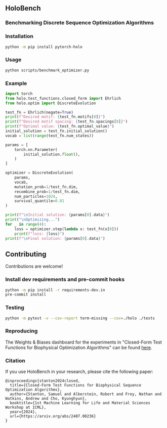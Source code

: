 ## HoloBench
### Benchmarking Discrete Sequence Optimization Algorithms

### Installation

```bash
python -m pip install pytorch-holo
```

### Usage

```bash
python scripts/benchmark_optimizer.py
```


### Example
```python
import torch
from holo.test_functions.closed_form import Ehrlich
from holo.optim import DiscreteEvolution

test_fn = Ehrlich(negate=True)
print(f"Desired motif: {test_fn.motifs[0]}")
print(f"Desired motif spacing: {test_fn.spacings[0]}")
print(f"Optimal value: {test_fn.optimal_value}")
initial_solution = test_fn.initial_solution()
vocab = list(range(test_fn.num_states))

params = [
    torch.nn.Parameter(
        initial_solution.float(),
    )
]

optimizer = DiscreteEvolution(
    params,
    vocab,
    mutation_prob=1/test_fn.dim,
    recombine_prob=1/test_fn.dim,
    num_particles=1024,
    survival_quantile=0.01
)

print(f"\nInitial solution: {params[0].data}")
print("\nOptimizing...")
for _ in range(4):
    loss = optimizer.step(lambda x: test_fn(x[0]))
    print(f"loss: {loss}")
print(f"\nFinal solution: {params[0].data}")
```

## Contributing

Contributions are welcome!

### Install dev requirements and pre-commit hooks

```bash
python -m pip install -r requirements-dev.in
pre-commit install
```

### Testing

```bash
python -m pytest -v --cov-report term-missing --cov=./holo ./tests
```

### Reproducing

The Weights & Biases dashboard for the experiments in "Closed-Form Test Functions for Biophysical Optimization Algorithms" can be found [here](https://wandb.ai/samuelstanton/holo).

### Citation

If you use HoloBench in your research, please cite the following paper:

```
@inproceedings{stanton2024closed,
  title={Closed-Form Test Functions for Biophysical Sequence Optimization Algorithms},
  author={Stanton, Samuel and Alberstein, Robert and Frey, Nathan and Watkins, Andrew and Cho, Kyunghyun},
  booktitle={1st Machine Learning for Life and Material Sciences Workshop at ICML},
  year={2024},
  url={https://arxiv.org/abs/2407.00236}
}
```
